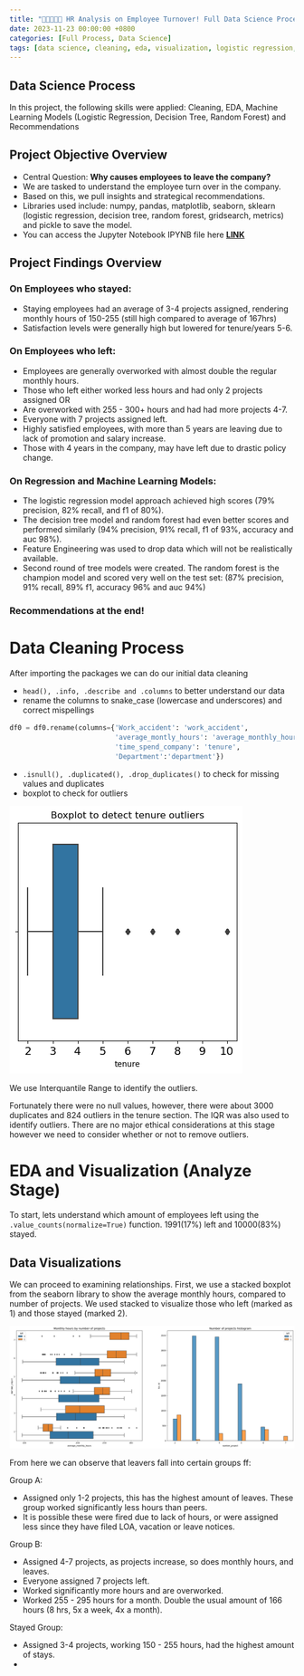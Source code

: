 ```yaml
---
title: "🧑🏻‍🤝‍🧑🏽 HR Analysis on Employee Turnover! Full Data Science Process"
date: 2023-11-23 00:00:00 +0800
categories: [Full Process, Data Science]
tags: [data science, cleaning, eda, visualization, logistic regression, decision tree, random forest, feature engineering, recommendations]
---
```


## Data Science Process 
In this project, the following skills were applied: Cleaning, EDA, Machine Learning Models (Logistic Regression, Decision Tree, Random Forest) and Recommendations

## Project Objective Overview
- Central Question: **Why causes employees to leave the company?**
- We are tasked to understand the employee turn over in the company.
- Based on this, we pull insights and strategical recommendations.
- Libraries used include: numpy, pandas, matplotlib, seaborn, sklearn (logistic regression, decision tree, random forest, gridsearch, metrics) and pickle to save the model.
- You can access the Jupyter Notebook IPYNB file here **[LINK](https://github.com/rydata/rydata.github.io/blob/main/portfolio/HR_Analysis/Course%207%20Salifort%20Motors%20project%20lab.ipynb)**

## Project Findings Overview
### On Employees who stayed:
- Staying employees had an average of 3-4 projects assigned, rendering monthly hours of 150-255 (still high compared to average of 167hrs)
- Satisfaction levels were generally high but lowered for tenure/years 5-6.

### On Employees who left:
- Employees are generally overworked with almost double the regular monthly hours.
- Those who left either worked less hours and had only 2 projects assigned OR
- Are overworked with 255 - 300+ hours and had had more projects 4-7.
- Everyone with 7 projects assigned left. 
- Highly satisfied employees, with more than 5 years are leaving due to lack of promotion and salary increase.
- Those with 4 years in the company, may have left due to drastic policy change.  

### On Regression and Machine Learning Models:
- The logistic regression model approach achieved high scores (79% precision, 82% recall, and f1 of 80%).
- The decision tree model and random forest had even better scores and performed similarly (94% precision, 91% recall, f1 of 93%, accuracy and auc 98%). 
- Feature Engineering was used to drop data which will not be realistically available.
- Second round of tree models were created. The random forest is the champion model and scored very well on the test set: (87% precision, 91% recall, 89% f1, accuracy 96% and auc 94%)


### Recommendations at the end!


# Data Cleaning Process 

After importing the packages we can do our initial data cleaning

- `head(), .info, .describe and .columns` to better understand our data
- rename the columns to snake_case (lowercase and underscores) and correct mispellings

```python
df0 = df0.rename(columns={'Work_accident': 'work_accident',
                          'average_montly_hours': 'average_monthly_hours',
                          'time_spend_company': 'tenure',
                          'Department':'department'})
```

- `.isnull(), .duplicated(), .drop_duplicates()` to check for missing values and duplicates
- boxplot to check for outliers 

![outlier_boxplot](/portfolio/HR_Analysis/tenure_boxplot.png)

We use Interquantile Range to identify the outliers.

Fortunately there were no null values, however, there were about 3000 duplicates and 824 outliers in the tenure section. The IQR was also used to identify outliers. There are no major ethical considerations at this stage however we need to consider whether or not to remove outliers.

# EDA and Visualization (Analyze Stage)

To start, lets understand which amount of employees left using the `.value_counts(normalize=True)` function. 1991(17%) left and 10000(83%) stayed.

## Data Visualizations
We can proceed to examining relationships. First, we use a stacked boxplot from the seaborn library to show the average monthly hours, compared to number of projects. We used stacked to visualize those who left (marked as 1) and those stayed (marked 2).

![hrs_projs_boxplot](/portfolio/HR_Analysis/hrs_projs_stackbplot.png)

From here we can observe that leavers fall into certain groups ff:

Group A:
- Assigned only 1-2 projects, this has the highest amount of leaves. These group worked significantly less hours than peers. 
- It is possible these were fired due to lack of hours, or were assigned less since they have filed LOA, vacation or leave notices.

Group B:
- Assigned 4-7 projects, as projects increase, so does monthly hours, and leaves.
- Everyone assigned 7 projects left.
- Worked significantly more hours and are overworked.
- Worked 255 - 295 hours for a month. Double the usual amount of 166 hours (8 hrs, 5x a week, 4x a month).

Stayed Group: 
- Assigned 3-4 projects, working 150 - 255 hours, had the highest amount of stays.
- 